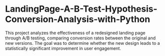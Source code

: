 # LandingPage-A-B-Test-Hypothesis-Conversion-Analysis-with-Python
This project analyzes the effectiveness of a redesigned landing page through A/B testing, comparing conversion rates between the original and new versions. The goal was to determine whether the new design leads to a statistically significant improvement in user engagement.

